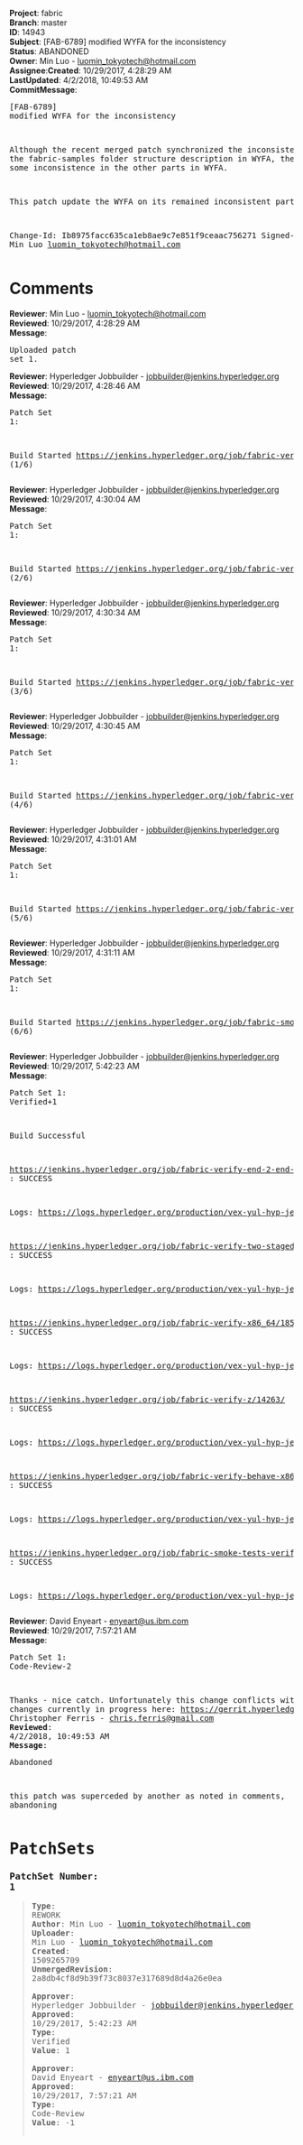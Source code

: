 <strong>Project</strong>: fabric</br><strong>Branch</strong>: master<br><strong>ID</strong>: 14943<br><strong>Subject</strong>: [FAB-6789] modified WYFA for the inconsistency<br><strong>Status</strong>: ABANDONED<br><strong>Owner</strong>: Min Luo - luomin_tokyotech@hotmail.com<br><strong>Assignee</strong>:<strong>Created</strong>: 10/29/2017, 4:28:29 AM<br><strong>LastUpdated</strong>: 4/2/2018, 10:49:53 AM<br><strong>CommitMessage</strong>:<br><pre>[FAB-6789] modified WYFA for the inconsistency

Although the recent merged patch synchronized the inconsistence of
the fabric-samples folder structure description in WYFA, there remains
some inconsistence in the other parts in WYFA.

This patch update the WYFA on its remained inconsistent parts.

Change-Id: Ib8975facc635ca1eb8ae9c7e851f9ceaac756271
Signed-off-by: Min Luo <luomin_tokyotech@hotmail.com>
</pre><h1>Comments</h1><strong>Reviewer</strong>: Min Luo - luomin_tokyotech@hotmail.com<br><strong>Reviewed</strong>: 10/29/2017, 4:28:29 AM<br><strong>Message</strong>: <pre>Uploaded patch set 1.</pre><strong>Reviewer</strong>: Hyperledger Jobbuilder - jobbuilder@jenkins.hyperledger.org<br><strong>Reviewed</strong>: 10/29/2017, 4:28:46 AM<br><strong>Message</strong>: <pre>Patch Set 1:

Build Started https://jenkins.hyperledger.org/job/fabric-verify-z/14263/ (1/6)</pre><strong>Reviewer</strong>: Hyperledger Jobbuilder - jobbuilder@jenkins.hyperledger.org<br><strong>Reviewed</strong>: 10/29/2017, 4:30:04 AM<br><strong>Message</strong>: <pre>Patch Set 1:

Build Started https://jenkins.hyperledger.org/job/fabric-verify-end-2-end-x86_64/10185/ (2/6)</pre><strong>Reviewer</strong>: Hyperledger Jobbuilder - jobbuilder@jenkins.hyperledger.org<br><strong>Reviewed</strong>: 10/29/2017, 4:30:34 AM<br><strong>Message</strong>: <pre>Patch Set 1:

Build Started https://jenkins.hyperledger.org/job/fabric-verify-two-staged-ci-check-x86_64/1167/ (3/6)</pre><strong>Reviewer</strong>: Hyperledger Jobbuilder - jobbuilder@jenkins.hyperledger.org<br><strong>Reviewed</strong>: 10/29/2017, 4:30:45 AM<br><strong>Message</strong>: <pre>Patch Set 1:

Build Started https://jenkins.hyperledger.org/job/fabric-verify-x86_64/18545/ (4/6)</pre><strong>Reviewer</strong>: Hyperledger Jobbuilder - jobbuilder@jenkins.hyperledger.org<br><strong>Reviewed</strong>: 10/29/2017, 4:31:01 AM<br><strong>Message</strong>: <pre>Patch Set 1:

Build Started https://jenkins.hyperledger.org/job/fabric-verify-behave-x86_64/12561/ (5/6)</pre><strong>Reviewer</strong>: Hyperledger Jobbuilder - jobbuilder@jenkins.hyperledger.org<br><strong>Reviewed</strong>: 10/29/2017, 4:31:11 AM<br><strong>Message</strong>: <pre>Patch Set 1:

Build Started https://jenkins.hyperledger.org/job/fabric-smoke-tests-verify-x86_64/13/ (6/6)</pre><strong>Reviewer</strong>: Hyperledger Jobbuilder - jobbuilder@jenkins.hyperledger.org<br><strong>Reviewed</strong>: 10/29/2017, 5:42:23 AM<br><strong>Message</strong>: <pre>Patch Set 1: Verified+1

Build Successful 

https://jenkins.hyperledger.org/job/fabric-verify-end-2-end-x86_64/10185/ : SUCCESS

Logs: https://logs.hyperledger.org/production/vex-yul-hyp-jenkins-1/fabric-verify-end-2-end-x86_64/10185

https://jenkins.hyperledger.org/job/fabric-verify-two-staged-ci-check-x86_64/1167/ : SUCCESS

Logs: https://logs.hyperledger.org/production/vex-yul-hyp-jenkins-1/fabric-verify-two-staged-ci-check-x86_64/1167

https://jenkins.hyperledger.org/job/fabric-verify-x86_64/18545/ : SUCCESS

Logs: https://logs.hyperledger.org/production/vex-yul-hyp-jenkins-1/fabric-verify-x86_64/18545

https://jenkins.hyperledger.org/job/fabric-verify-z/14263/ : SUCCESS

Logs: https://logs.hyperledger.org/production/vex-yul-hyp-jenkins-1/fabric-verify-z/14263

https://jenkins.hyperledger.org/job/fabric-verify-behave-x86_64/12561/ : SUCCESS

Logs: https://logs.hyperledger.org/production/vex-yul-hyp-jenkins-1/fabric-verify-behave-x86_64/12561

https://jenkins.hyperledger.org/job/fabric-smoke-tests-verify-x86_64/13/ : SUCCESS

Logs: https://logs.hyperledger.org/production/vex-yul-hyp-jenkins-1/fabric-smoke-tests-verify-x86_64/13</pre><strong>Reviewer</strong>: David Enyeart - enyeart@us.ibm.com<br><strong>Reviewed</strong>: 10/29/2017, 7:57:21 AM<br><strong>Message</strong>: <pre>Patch Set 1: Code-Review-2

Thanks - nice catch.
Unfortunately this change conflicts with other changes currently in progress here: https://gerrit.hyperledger.org/r/#/c/14909/.</pre><strong>Reviewer</strong>: Christopher Ferris - chris.ferris@gmail.com<br><strong>Reviewed</strong>: 4/2/2018, 10:49:53 AM<br><strong>Message</strong>: <pre>Abandoned

this patch was superceded by another as noted in comments, abandoning</pre><h1>PatchSets</h1><h3>PatchSet Number: 1</h3><blockquote><strong>Type</strong>: REWORK<br><strong>Author</strong>: Min Luo - luomin_tokyotech@hotmail.com<br><strong>Uploader</strong>: Min Luo - luomin_tokyotech@hotmail.com<br><strong>Created</strong>: 1509265709<br><strong>UnmergedRevision</strong>: 2a8db4cf8d9b39f73c8037e317689d8d4a26e0ea<br><br><strong>Approver</strong>: Hyperledger Jobbuilder - jobbuilder@jenkins.hyperledger.org<br><strong>Approved</strong>: 10/29/2017, 5:42:23 AM<br><strong>Type</strong>: Verified<br><strong>Value</strong>: 1<br><br><strong>Approver</strong>: David Enyeart - enyeart@us.ibm.com<br><strong>Approved</strong>: 10/29/2017, 7:57:21 AM<br><strong>Type</strong>: Code-Review<br><strong>Value</strong>: -1<br><br></blockquote>